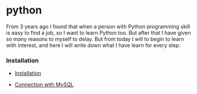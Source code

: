 # python
From 3 years ago I found that when a person with Python programming skill is easy to find a job, so I want to learn Python too. But after that I have given so many reasons to myself to delay. But from today I will to begin to learn with interest, and here I will write down what I have learn for every step.

### Installation

* [Installation](https://github.com/frischkaese/python/blob/master/code/installation)

* [Connection with MySQL](https://github.com/frischkaese/python/blob/master/code/connection)
